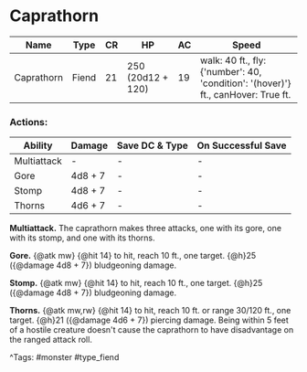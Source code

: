 # Caprathorn

| Name | Type | CR | HP | AC | Speed |
|------|------|----|----|----|-------|
| Caprathorn | Fiend | 21 | 250 (20d12 + 120) | 19 | walk: 40 ft., fly: {'number': 40, 'condition': '(hover)'} ft., canHover: True ft. |

### Actions:

| Ability | Damage | Save DC & Type | On Successful Save |
|---------|--------|----------------|--------------------|
| Multiattack | - | - | - |
| Gore | 4d8 + 7 | - | - |
| Stomp | 4d8 + 7 | - | - |
| Thorns | 4d6 + 7 | - | - |


**Multiattack.** The caprathorn makes three attacks, one with its gore, one with its stomp, and one with its thorns.

**Gore.** {@atk mw} {@hit 14} to hit, reach 10 ft., one target. {@h}25 ({@damage 4d8 + 7}) bludgeoning damage.

**Stomp.** {@atk mw} {@hit 14} to hit, reach 10 ft., one target. {@h}25 ({@damage 4d8 + 7}) bludgeoning damage.

**Thorns.** {@atk mw,rw} {@hit 14} to hit, reach 10 ft. or range 30/120 ft., one target. {@h}21 ({@damage 4d6 + 7}) piercing damage. Being within 5 feet of a hostile creature doesn't cause the caprathorn to have disadvantage on the ranged attack roll.

^Tags: #monster #type_fiend